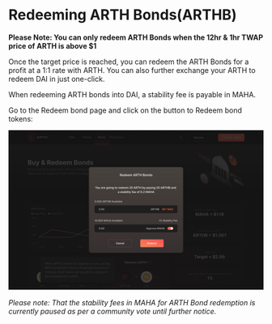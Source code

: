# Redeeming ARTH Bonds\(ARTHB\)

**Please Note: You can only redeem ARTH Bonds when the 12hr & 1hr TWAP price of ARTH is above $1**

Once the target price is reached, you can redeem the ARTH Bonds for a profit at a 1:1 rate with ARTH. You can also further exchange your ARTH to redeem DAI in just one-click.

When redeeming ARTH bonds into DAI, a stability fee is payable in MAHA.

Go to the Redeem bond page and click on the button to Redeem bond tokens:

![](../.gitbook/assets/bonds-redeem-2.png)

_Please note: That the stability fees in MAHA for ARTH Bond redemption is currently paused as per a community vote until further notice._

